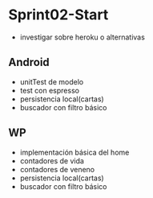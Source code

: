 
# Sprint02-Start

- investigar sobre heroku o alternativas

## Android
- unitTest de modelo
- test con espresso 
- persistencia local(cartas)
- buscador con filtro básico


## WP

- implementación básica del home
- contadores de vida
- contadores de veneno
- persistencia local(cartas)
- buscador con filtro básico

